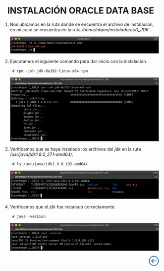 <div align="center">
    <h1>INSTALACIÓN ORACLE DATA BASE</h1>
</div>

1. Nos ubicamos en la ruta donde se encuentra el archivo de instalación, en mi caso se encuentra en la ruta */home/obpm/instaladores/1_JDK* 

    ![jdk_1](../assets/obpm/centos/jdk/jdk_1.png)

2. Ejecutamos el siguiente comando para dar inicio con la instalación.

        # rpm -ivh jdk-8u192-linux-x64.rpm

    ![jdk_2](../assets/obpm/centos/jdk/jdk_2.png)

3. Verificamos que se haya instalado los archivos del *jdk* en la ruta */usr/java/jdk1.8.0_271-amd64/*.

        # ls /usr/java/jdk1.8.0_192-amd64/

    ![jdk_3](../assets/obpm/centos/jdk/jdk_3.png)

4. Verificamos que el *jdk* fue instalado correctamente.

        # java -version

    ![jdk_4](../assets/obpm/centos/jdk/jdk_4.png)

<div align="right">
    <a href="obpm-centos-install">
        <img src="../assets/icons/boton-back.png" title="Instalación OBPM Centos"  />
    </a>
</div>